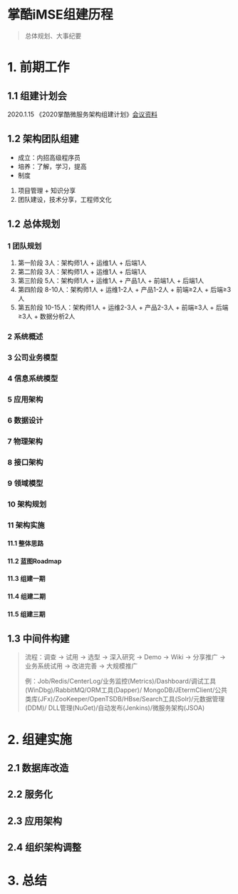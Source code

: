 # 掌酷iMSE组建历程
> 总体规划、大事纪要
# 1. 前期工作
## 1.1 组建计划会
2020.1.15 《2020掌酷微服务架构组建计划》[会议资料](https://github.com/iyouling/iMSE-instruction/blob/master/iMSE-plan2020.md)

## 1.2 架构团队组建
+ 成立：内招高级程序员
+ 培养：了解，学习，提高
+ 制度
1. 项目管理 + 知识分享
2. 团队建设，技术分享，工程师文化

## 1.2 总体规划
### 1 团队规划
1. 第一阶段 3人：架构师1人 + 运维1人 + 后端1人
2. 第二阶段 3人：架构师1人 + 运维1人 + 后端1人
3. 第三阶段 5人：架构师1人 + 运维1人 + 产品1人 + 前端1人 + 后端1人
4. 第四阶段 8-10人：架构师1人 + 运维1-2人 + 产品1-2人 + 前端≥2人 + 后端≥3人
5. 第五阶段 10-15人：架构师1人 + 运维2-3人 + 产品2-3人 + 前端≥3人 + 后端≥3人 + 数据分析2人

### 2 系统概述

### 3 公司业务模型

### 4 信息系统模型

### 5 应用架构

### 6 数据设计

### 7 物理架构

### 8 接口架构

### 9 领域模型

### 10 架构规划

### 11 架构实施
#### 11.1 整体思路

#### 11.2 蓝图Roadmap

#### 11.3 组建一期

#### 11.4 组建二期

#### 11.5 组建三期

## 1.3 中间件构建
> 流程：调查 → 试用 → 选型 → 深入研究 → Demo → Wiki → 分享推广 → 业务系统试用 → 改进完善 → 大规模推广
>
> 例：Job/Redis/CenterLog/业务监控(Metrics)/Dashboard/调试工具(WinDbg)/RabbitMQ/ORM工具(Dapper)/
> MongoDB/JEtermClient/公共类库(JFx)/ZooKeeper/OpenTSDB/HBse/Search工具(Solr)/元数据管理(DDM)/
> DLL管理(NuGet)/自动发布(Jenkins)/微服务架构(JSOA)

# 2. 组建实施
## 2.1 数据库改造

## 2.2 服务化

## 2.3 应用架构

## 2.4 组织架构调整

# 3. 总结
